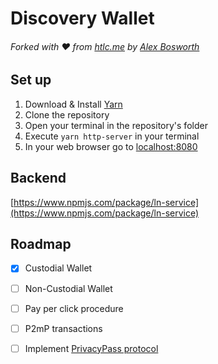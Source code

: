 # Discovery Wallet
###### Forked with :heart: from [htlc.me](https://htlc.me/) by [Alex Bosworth](https://github.com/alexbosworth)

## Set up
1. Download & Install [Yarn](https://yarnpkg.com/lang/en/)
2. Clone the repository
3. Open your terminal in the repository's folder
4. Execute ```yarn http-server``` in your terminal
5. In your web browser go to [localhost:8080](http://localhost:8080)

## Backend 
[https://www.npmjs.com/package/ln-service](https://www.npmjs.com/package/ln-service)

## Roadmap
- [x] Custodial Wallet

- [ ] Non-Custodial Wallet

- [ ] Pay per click procedure

- [ ] P2mP transactions

- [ ] Implement [PrivacyPass protocol](https://privacypass.github.io/)
